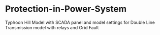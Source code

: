 # Protection-in-Power-System
Typhoon Hill Model with SCADA panel and model settings for Double Line Transmission model with relays and Grid Fault
